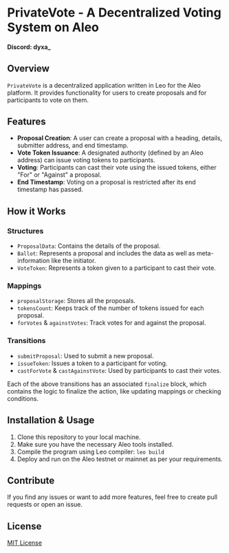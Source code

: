 # PrivateVote - A Decentralized Voting System on Aleo

#### Discord: dyxa\_

## Overview

`PrivateVote` is a decentralized application written in Leo for the Aleo platform. It provides functionality for users to create proposals and for participants to vote on them.

## Features

- **Proposal Creation**: A user can create a proposal with a heading, details, submitter address, and end timestamp.
- **Vote Token Issuance**: A designated authority (defined by an Aleo address) can issue voting tokens to participants.
- **Voting**: Participants can cast their vote using the issued tokens, either "For" or "Against" a proposal.
- **End Timestamp**: Voting on a proposal is restricted after its end timestamp has passed.

## How it Works

### Structures

- `ProposalData`: Contains the details of the proposal.
- `Ballot`: Represents a proposal and includes the data as well as meta-information like the initiator.
- `VoteToken`: Represents a token given to a participant to cast their vote.

### Mappings

- `proposalStorage`: Stores all the proposals.
- `tokensCount`: Keeps track of the number of tokens issued for each proposal.
- `forVotes` & `againstVotes`: Track votes for and against the proposal.

### Transitions

- `submitProposal`: Used to submit a new proposal.
- `issueToken`: Issues a token to a participant for voting.
- `castForVote` & `castAgainstVote`: Used by participants to cast their votes.

Each of the above transitions has an associated `finalize` block, which contains the logic to finalize the action, like updating mappings or checking conditions.

## Installation & Usage

1. Clone this repository to your local machine.
2. Make sure you have the necessary Aleo tools installed.
3. Compile the program using Leo compiler: `leo build`
4. Deploy and run on the Aleo testnet or mainnet as per your requirements.

## Contribute

If you find any issues or want to add more features, feel free to create pull requests or open an issue.

## License

[MIT License](LICENSE)
